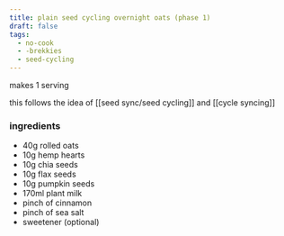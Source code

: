 ```yaml
---
title: plain seed cycling overnight oats (phase 1)
draft: false
tags:
  - no-cook
  - -brekkies
  - seed-cycling
---
```

makes 1 serving

this follows the idea of [[seed sync/seed cycling]] and [[cycle syncing]]
### ingredients
- 40g rolled oats
- 10g hemp hearts
- 10g chia seeds
- 10g flax seeds
- 10g pumpkin seeds
- 170ml plant milk
- pinch of cinnamon 
- pinch of sea salt 
- sweetener (optional)
